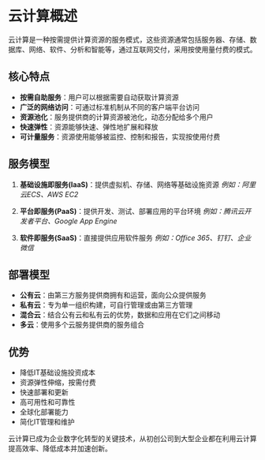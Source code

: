 # 云计算概述

云计算是一种按需提供计算资源的服务模式，这些资源通常包括服务器、存储、数据库、网络、软件、分析和智能等，通过互联网交付，采用按使用量付费的模式。

## 核心特点

-   **按需自助服务**：用户可以根据需要自动获取计算资源
-   **广泛的网络访问**：可通过标准机制从不同的客户端平台访问
-   **资源池化**：服务提供商的计算资源被池化，动态分配给多个用户
-   **快速弹性**：资源能够快速、弹性地扩展和释放
-   **可计量服务**：资源使用能够被监控、控制和报告，实现按使用付费

## 服务模型

1.  **基础设施即服务(IaaS)**：提供虚拟机、存储、网络等基础设施资源 _例如：阿里云ECS、AWS EC2_
    
2.  **平台即服务(PaaS)**：提供开发、测试、部署应用的平台环境 _例如：腾讯云开发者平台、Google App Engine_
    
3.  **软件即服务(SaaS)**：直接提供应用软件服务 _例如：Office 365、钉钉、企业微信_
    

## 部署模型

-   **公有云**：由第三方服务提供商拥有和运营，面向公众提供服务
-   **私有云**：专为单一组织构建，可自行管理或由第三方管理
-   **混合云**：结合公有云和私有云的优势，数据和应用在它们之间移动
-   **多云**：使用多个云服务提供商的服务组合

## 优势

-   降低IT基础设施投资成本
-   资源弹性伸缩，按需付费
-   快速部署和更新
-   高可用性和可靠性
-   全球化部署能力
-   简化IT管理和维护

云计算已成为企业数字化转型的关键技术，从初创公司到大型企业都在利用云计算提高效率、降低成本并加速创新。


<!--stackedit_data:
eyJoaXN0b3J5IjpbLTExNDI3MjM4MDJdfQ==
-->